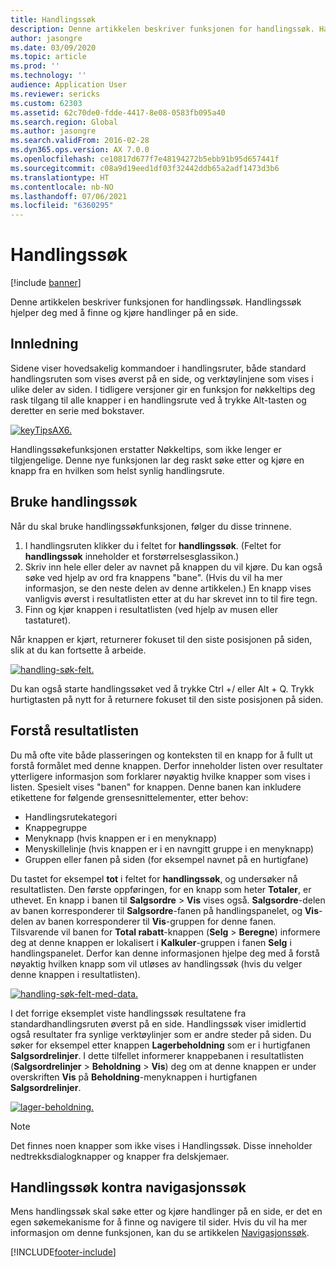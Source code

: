 ```yaml
---
title: Handlingssøk
description: Denne artikkelen beskriver funksjonen for handlingssøk. Handlingssøk hjelper deg med å finne og kjøre handlinger på en side.
author: jasongre
ms.date: 03/09/2020
ms.topic: article
ms.prod: ''
ms.technology: ''
audience: Application User
ms.reviewer: sericks
ms.custom: 62303
ms.assetid: 62c70de0-fdde-4417-8e08-0583fb095a40
ms.search.region: Global
ms.author: jasongre
ms.search.validFrom: 2016-02-28
ms.dyn365.ops.version: AX 7.0.0
ms.openlocfilehash: ce10817d677f7e48194272b5ebb91b95d657441f
ms.sourcegitcommit: c08a9d19eed1df03f32442ddb65a2adf1473d3b6
ms.translationtype: HT
ms.contentlocale: nb-NO
ms.lasthandoff: 07/06/2021
ms.locfileid: "6360295"
---
```

# <a name="action-search"></a>Handlingssøk

[!include [banner](../includes/banner.md)]

Denne artikkelen beskriver funksjonen for handlingssøk. Handlingssøk hjelper deg med å finne og kjøre handlinger på en side.

## <a name="introduction"></a>Innledning

Sidene viser hovedsakelig kommandoer i handlingsruter, både standard handlingsruten som vises øverst på en side, og verktøylinjene som vises i ulike deler av siden. I tidligere versjoner gir en funksjon for nøkkeltips deg rask tilgang til alle knapper i en handlingsrute ved å trykke Alt-tasten og deretter en serie med bokstaver.

[![keyTipsAX6.](./media/keytipsax6.png)](./media/keytipsax6.png)

Handlingssøkefunksjonen erstatter Nøkkeltips, som ikke lenger er tilgjengelige. Denne nye funksjonen lar deg raskt søke etter og kjøre en knapp fra en hvilken som helst synlig handlingsrute.

## <a name="using-action-search"></a>Bruke handlingssøk

Når du skal bruke handlingssøkfunksjonen, følger du disse trinnene.

1. I handlingsruten klikker du i feltet for **handlingssøk**. (Feltet for **handlingssøk** inneholder et forstørrelsesglassikon.)
2. Skriv inn hele eller deler av navnet på knappen du vil kjøre. Du kan også søke ved hjelp av ord fra knappens "bane". (Hvis du vil ha mer informasjon, se den neste delen av denne artikkelen.) En knapp vises vanligvis øverst i resultatlisten etter at du har skrevet inn to til fire tegn.
3. Finn og kjør knappen i resultatlisten (ved hjelp av musen eller tastaturet).

Når knappen er kjørt, returnerer fokuset til den siste posisjonen på siden, slik at du kan fortsette å arbeide.

[![handling-søk-felt.](./media/action-search-field.png)](./media/action-search-field.png)

Du kan også starte handlingssøket ved å trykke Ctrl +/ eller Alt + Q. Trykk hurtigtasten på nytt for å returnere fokuset til den siste posisjonen på siden.

## <a name="understanding-the-results-list"></a>Forstå resultatlisten

Du må ofte vite både plasseringen og konteksten til en knapp for å fullt ut forstå formålet med denne knappen. Derfor inneholder listen over resultater ytterligere informasjon som forklarer nøyaktig hvilke knapper som vises i listen. Spesielt vises "banen" for knappen. Denne banen kan inkludere etikettene for følgende grensesnittelementer, etter behov:

- Handlingsrutekategori
- Knappegruppe
- Menyknapp (hvis knappen er i en menyknapp)
- Menyskillelinje (hvis knappen er i en navngitt gruppe i en menyknapp)
- Gruppen eller fanen på siden (for eksempel navnet på en hurtigfane)

Du tastet for eksempel **tot** i feltet for **handlingssøk**, og undersøker nå resultatlisten. Den første oppføringen, for en knapp som heter **Totaler**, er uthevet. En knapp i banen til **Salgsordre** &gt; **Vis** vises også. **Salgsordre**-delen av banen korresponderer til **Salgsordre**-fanen på handlingspanelet, og **Vis**-delen av banen korresponderer til **Vis**-gruppen for denne fanen. Tilsvarende vil banen for **Total rabatt**-knappen (**Selg** &gt; **Beregne**) informere deg at denne knappen er lokalisert i **Kalkuler**-gruppen i fanen **Selg** i handlingspanelet. Derfor kan denne informasjonen hjelpe deg med å forstå nøyaktig hvilken knapp som vil utløses av handlingssøk (hvis du velger denne knappen i resultatlisten).

[![handling-søk-felt-med-data.](./media/action-search-field-with-data.png)](./media/action-search-field-with-data.png)

I det forrige eksemplet viste handlingssøk resultatene fra standardhandlingsruten øverst på en side. Handlingssøk viser imidlertid også resultater fra synlige verktøylinjer som er andre steder på siden. Du søker for eksempel etter knappen **Lagerbeholdning** som er i hurtigfanen **Salgsordrelinjer**. I dette tilfellet informerer knappebanen i resultatlisten (**Salgsordrelinjer** &gt; **Beholdning** &gt; **Vis**) deg om at denne knappen er under overskriften **Vis** på **Beholdning**-menyknappen i hurtigfanen **Salgsordrelinjer**.

[![lager-beholdning.](./media/on-hand-inventory.png)](./media/on-hand-inventory.png)

> [!NOTE]
> Det finnes noen knapper som ikke vises i Handlingssøk. Disse inneholder nedtrekksdialogknapper og knapper fra delskjemaer. 

## <a name="action-search-vs-navigation-search"></a>Handlingssøk kontra navigasjonssøk

Mens handlingssøk skal søke etter og kjøre handlinger på en side, er det en egen søkemekanisme for å finne og navigere til sider. Hvis du vil ha mer informasjon om denne funksjonen, kan du se artikkelen [Navigasjonssøk](navigation-search.md).


[!INCLUDE[footer-include](../../../includes/footer-banner.md)]